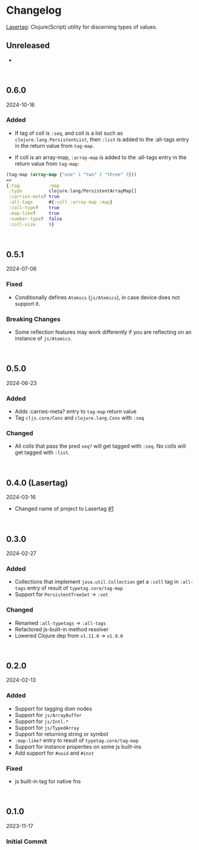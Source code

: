# Changelog
[Lasertag](https://github.com/paintparty/lasertag): Clojure(Script) utility for discerning types of values.
## Unreleased
-

<br>

## 0.6.0
2024-10-16
### Added
- If tag of coll is `:seq`, and coll is a list such as
`clojure.lang.PersistentList`, then `:list` is added to the :all-tags entry in
the return value from `tag-map`.

- If coll is an array-map, `:array-map` is added to the :all-tags entry in the
return value from `tag-map`:
```Clojure
(tag-map (array-map {"one" 1 "two" 2 "three" 3}))
=>
{:tag           :map
 :type          clojure.lang/PersistentArrayMap[]
 :carries-meta? true
 :all-tags      #{:coll :array-map :map}
 :coll-type?    true
 :map-like?     true
 :number-type?  false
 :coll-size     9}
```


<br>

## 0.5.1
2024-07-06
### Fixed
- Conditionally defines `Atomics` (`js/Atomics`), in case device does not support it. 

### Breaking Changes
- Some reflection features may work differently if you are reflecting on an instance of `js/Atomics`.


<br>

## 0.5.0
2024-06-23
### Added
- Adds :carries-meta? entry to `tag-map` return value
- Tag `cljs.core/Cons` and `clojure.lang.Cons` with `:seq`

### Changed
- All colls that pass the pred `seq?` will get tagged with `:seq`. No colls will get tagged with `:list`.


<br>

## 0.4.0 (Lasertag)
2024-03-16
- Changed name of project to Lasertag [#1](https://github.com/paintparty/lasertag/issues/1)


<br>

## 0.3.0
2024-02-27

### Added
- Collections that implement `java.util.Collection` get a `:coll` tag in `:all-tags` entry of result of `typetag.core/tag-map`
- Support for `PersistentTreeSet` -> `:set`

### Changed
- Renamed `:all-typetags` -> `:all-tags`
- Refactored js-built-in method resolver
- Lowered Clojure dep from `v1.11.0` -> `v1.9.0`


<br>

## 0.2.0
2024-02-13

### Added
- Support for tagging dom nodes
- Support for `js/ArrayBuffer`
- Support for `js/Intl.*`
- Support for `js/TypedArray`
- Support for returning string or symbol
- `:map-like?` entry to result of `typetag.core/tag-map`
- Support for instance properties on some js built-ins 
- Add support for `#uuid` and `#inst`

### Fixed
- js built-in tag for native fns


<br>

## 0.1.0
2023-11-17

### Initial Commit
